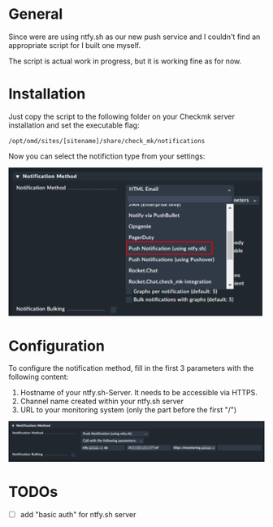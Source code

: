 # General

Since were are using ntfy.sh as our new push service and I couldn't find an appropriate script for I built one myself.

The script is actual work in progress, but it is working fine as for now.

# Installation

Just copy the script to the following folder on your Checkmk server installation and set the executable flag:

~~~
/opt/omd/sites/[sitename]/share/check_mk/notifications
~~~

Now you can select the notifiction type from your settings:

<img src='image.png' width='500px'>

# Configuration

To configure the notification method, fill in the first 3 parameters with the following content:

1. Hostname of your ntfy.sh-Server. It needs to be accessible via HTTPS.
2. Channel name created within your ntfy.sh server
3. URL to your monitoring system (only the part before the first "/")

![Alt text](image-1.png)

# TODOs

- [ ] add "basic auth" for ntfy.sh server